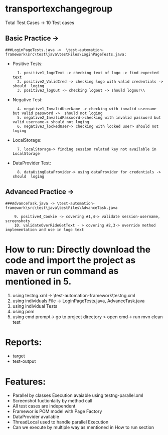 # transportexchangegroup

Total Test Cases -> 10 Test cases

## Basic Practice -> 
	###LoginPageTests.java ->  \test-automation-framework\src\test\java\testFiles\LoginPageTests.java:
	
- Positive Tests:
		
		1. positive1_logoText -> checking text of logo -> find expected text
		2. positive2_ValidCred -> checking logo with valid credentials ->  should  loging
		3. positive3_logOut -> checking logout -> should logour\\
		
- Negative Test:

		4. negative1_InvalidUserName -> checking with invalid username but valid password ->  should not loging
		5. negative2_InvalidPassword->checking with invalid password but valid username-> should not loging
		6. negative3_lockedUser-> checking with locked user> should not loging
		
- LocalStorage:

		7. localStorage-> finding session related key not available in LocalStorage
		
- DataProvider Test:

		8. dataUsingDataProvider-> using dataProvider for credentials ->  should  loging


## Advanced Practice ->
	###AdvanceTask.java -> \test-automation-framework\src\test\java\testFiles\AdvanceTask.java
	
		9. positive4_Cookie -> covering #1,4-> validate session-username, screenshots 
		10. validateOverRideGetText - > covering #2,3-> override method implementation and use in logo text

# How to run: Directly download the code and import the project as maven or run command as mentioned in 5.
1. using testng.xml -> \test-automation-framework\testng.xml
2. using individuals File -> LoginPageTests.java, AdvanceTask.java
3. using individual Tests
4. using pom
5. using cmd prompt-> go to project directory > open cmd-> run mvn clean test

# Reports:
- target
- test-output

# Features:
- Parallel by classes Execution avaiable using testng-parallel.xml
- Screenshot fuctionlaity by method call
- All test cases are independent
- Framewor is POM model with Page Factory
- DataProvider available
- ThreadLocal used to handle parallel Execution
- Can we execute by multiple way as mentioned in How to run section

